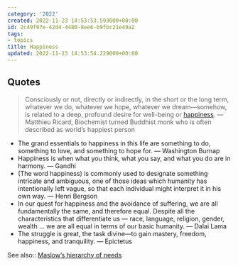 ```yaml
---
category: '2022'
created: 2022-11-23 14:53:53.593000+00:00
id: 2c49f97e-42d4-4480-8ee6-b9fbc21e49a2
tags:
- topics
title: Happiness
updated: 2022-11-23 14:53:54.229000+00:00
---
```

   
## Quotes   
   

   
> Consciously or not, directly or indirectly, in the short or the long term, whatever we do, whatever we hope, whatever we dream—somehow, is related to a deep, profound desire for well-being or [happiness](../topics/Happiness.md). — Matthieu Ricard, Biochemist turned Buddhist monk who is often described as world’s happiest person
   
   
   
- The grand essentials to happiness in this life are something to do, something to love, and something to hope for. — Washington Burnap   
- Happiness is when what you think, what you say, and what you do are in harmony. — Gandhi   
- (The word happiness) is commonly used to designate something intricate and ambiguous, one of those ideas which humanity has intentionally left vague, so that each individual might interpret it in his own way. — Henri Bergson   
- In our quest for happiness and the avoidance of suffering, we are all fundamentally the same, and therefore equal. Despite all the characteristics that differentiate us — race, language, religion, gender, wealth ... we are all equal in terms of our basic humanity. — Dalai Lama   
- The struggle is great, the task divine—to gain mastery, freedom, happiness, and tranquility. — Epictetus   
   
   
See also:: [Maslow’s hierarchy of needs](../archive/Maslow%E2%80%99s%20hierarchy%20of%20needs.md)